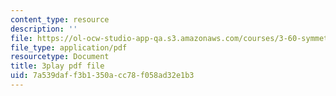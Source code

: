 ```yaml
---
content_type: resource
description: ''
file: https://ol-ocw-studio-app-qa.s3.amazonaws.com/courses/3-60-symmetry-structure-and-tensor-properties-of-materials-fall-2005/7a539daff3b1350acc78f058ad32e1b3_APv1uyLL6ok.pdf
file_type: application/pdf
resourcetype: Document
title: 3play pdf file
uid: 7a539daf-f3b1-350a-cc78-f058ad32e1b3
---
```


